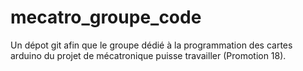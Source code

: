 # mecatro_groupe_code
Un dépot git afin que le groupe dédié à la programmation des cartes arduino du projet de mécatronique puisse travailler (Promotion 18).
